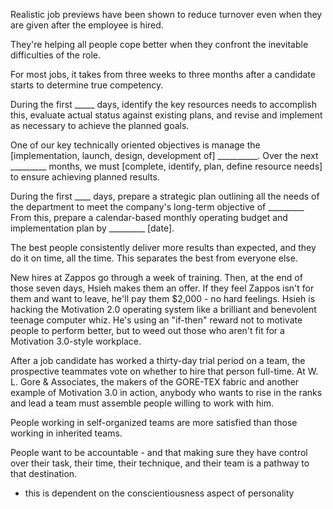 
Realistic job previews have been shown to reduce turnover even when they
are given after the employee is hired.

They're helping all people cope better when they confront the inevitable
difficulties of the role.

For most jobs, it takes from three weeks to three months after a candidate starts to determine true competency.

During the first _____ days, identify the key resources needs to accomplish this, evaluate actual status against existing plans, and revise and implement as necessary to achieve the planned goals.

One of our key technically oriented objectives is manage the [implementation, launch, design, development of] __________. Over the next _________ months, we must [complete, identify, plan, define resource needs] to ensure achieving planned results.

During the first ____ days, prepare a strategic plan outlining all the needs of the department to meet the company's long-term objective of _________ From this, prepare a calendar-based monthly operating budget and implementation plan by _________ [date].

The best people consistently deliver more results than expected, and they do it on time, all the time. This separates the best from everyone else.

New hires at Zappos go through a week of training. Then, at the end of those seven days, Hsieh makes them an offer. If they feel Zappos isn't for them and want to leave, he'll pay them $2,000 - no hard feelings. Hsieh is hacking the Motivation 2.0 operating system like a brilliant and benevolent teenage computer whiz. He's using an "if-then" reward not to motivate people to perform better, but to weed out those who aren't fit for a Motivation 3.0-style workplace.

After a job candidate has worked a thirty-day trial period on a team, the prospective teammates vote on whether to hire that person full-time. At W. L. Gore & Associates, the makers of the GORE-TEX fabric and another example of Motivation 3.0 in action, anybody who wants to rise in the ranks and lead a team must assemble people willing to work with him.

People working in self-organized teams are more satisfied than those working in inherited teams.

People want to be accountable - and that making sure they have control over their task, their time, their technique, and their team is a pathway to that destination.
- this is dependent on the conscientiousness aspect of personality
